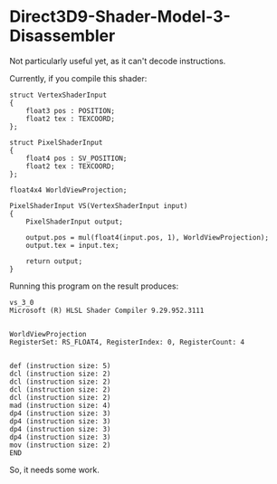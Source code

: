 # Direct3D9-Shader-Model-3-Disassembler

Not particularly useful yet, as it can't decode instructions.

Currently, if you compile this shader:
```
struct VertexShaderInput
{
    float3 pos : POSITION;
    float2 tex : TEXCOORD;
};

struct PixelShaderInput
{
    float4 pos : SV_POSITION;
    float2 tex : TEXCOORD;
};

float4x4 WorldViewProjection;

PixelShaderInput VS(VertexShaderInput input)
{
    PixelShaderInput output;

    output.pos = mul(float4(input.pos, 1), WorldViewProjection);
    output.tex = input.tex;

    return output;
}
```

Running this program on the result produces:
```
vs_3_0
Microsoft (R) HLSL Shader Compiler 9.29.952.3111


WorldViewProjection
RegisterSet: RS_FLOAT4, RegisterIndex: 0, RegisterCount: 4


def (instruction size: 5)
dcl (instruction size: 2)
dcl (instruction size: 2)
dcl (instruction size: 2)
dcl (instruction size: 2)
mad (instruction size: 4)
dp4 (instruction size: 3)
dp4 (instruction size: 3)
dp4 (instruction size: 3)
dp4 (instruction size: 3)
mov (instruction size: 2)
END

```

So, it needs some work.
